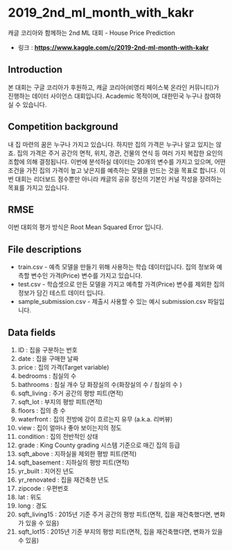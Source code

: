 # 2019_2nd_ml_month_with_kakr
 캐글 코리아와 함께하는 2nd ML 대회 - House Price Prediction 
- 링크 : **https://www.kaggle.com/c/2019-2nd-ml-month-with-kakr**
## Introduction
 본 대회는 구글 코리아가 후원하고, 캐글 코리아(비영리 페이스북 온라인 커뮤니티)가 진행하는 데이터 사이언스 대회입니다. Academic 목적이며, 대한민국 누구나 참여하실 수 있습니다.
## Competition background
 내 집 마련의 꿈은 누구나 가지고 있습니다. 하지만 집의 가격은 누구나 알고 있지는 않죠. 집의 가격은 주거 공간의 면적, 위치, 경관, 건물의 연식 등 여러 가지 복잡한 요인의 조합에 의해 결정됩니다. 이번에 분석하실 데이터는 20개의 변수를 가지고 있으며, 어떤 조건을 가진 집의 가격이 높고 낮은지를 예측하는 모델을 만드는 것을 목표로 합니다. 이번 대회는 리더보드 점수뿐만 아니라 캐글의 공유 정신의 기본인 커널 작성을 장려하는 목표를 가지고 있습니다.
## RMSE
이번 대회의 평가 방식은 Root Mean Squared Error 입니다.
## File descriptions
- train.csv - 예측 모델을 만들기 위해 사용하는 학습 데이터입니다. 집의 정보와 예측할 변수인 가격(Price) 변수를 가지고 있습니다.
- test.csv - 학습셋으로 만든 모델을 가지고 예측할 가격(Price) 변수를 제외한 집의 정보가 담긴 테스트 데이터 입니다.
- sample_submission.csv - 제출시 사용할 수 있는 예시 submission.csv 파일입니다.
## Data fields
1. ID : 집을 구분하는 번호
2. date : 집을 구매한 날짜
3. price : 집의 가격(Target variable)
4. bedrooms : 침실의 수
5. bathrooms : 침실 개수 당 화장실의 수(화장실의 수 / 침실의 수 )
6. sqft_living : 주거 공간의 평방 피트(면적)
7. sqft_lot : 부지의 평방 피트(면적)
8. floors : 집의 층 수
9. waterfront : 집의 전방에 강이 흐르는지 유무 (a.k.a. 리버뷰)
10. view : 집이 얼마나 좋아 보이는지의 정도
11. condition : 집의 전반적인 상태
12. grade : King County grading 시스템 기준으로 매긴 집의 등급
13. sqft_above : 지하실을 제외한 평방 피트(면적)
14. sqft_basement : 지하실의 평방 피트(면적)
15. yr_built : 지어진 년도
16. yr_renovated : 집을 재건축한 년도
17. zipcode : 우편번호
18. lat : 위도
19. long : 경도
20. sqft_living15 : 2015년 기준 주거 공간의 평방 피트(면적, 집을 재건축했다면, 변화가 있을 수 있음)
21. sqft_lot15 : 2015년 기준 부지의 평방 피트(면적, 집을 재건축했다면, 변화가 있을 수 있음)
